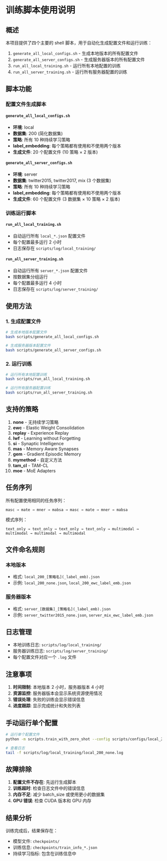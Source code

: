 # 训练脚本使用说明

## 概述

本项目提供了四个主要的 shell 脚本，用于自动化生成配置文件和运行训练：

1. `generate_all_local_configs.sh` - 生成本地版本的所有配置文件
2. `generate_all_server_configs.sh` - 生成服务器版本的所有配置文件
3. `run_all_local_training.sh` - 运行所有本地配置的训练
4. `run_all_server_training.sh` - 运行所有服务器配置的训练

## 脚本功能

### 配置文件生成脚本

#### `generate_all_local_configs.sh`

- **环境**: local
- **数据集**: 200 (简化数据集)
- **策略**: 所有 10 种持续学习策略
- **label_embedding**: 每个策略都有使用和不使用两个版本
- **生成文件**: 20 个配置文件 (10 策略 × 2 版本)

#### `generate_all_server_configs.sh`

- **环境**: server
- **数据集**: twitter2015, twitter2017, mix (3 个数据集)
- **策略**: 所有 10 种持续学习策略
- **label_embedding**: 每个策略都有使用和不使用两个版本
- **生成文件**: 60 个配置文件 (3 数据集 × 10 策略 × 2 版本)

### 训练运行脚本

#### `run_all_local_training.sh`

- 自动运行所有 `local_*.json` 配置文件
- 每个配置最多运行 2 小时
- 日志保存在 `scripts/log/local_training/`

#### `run_all_server_training.sh`

- 自动运行所有 `server_*.json` 配置文件
- 按数据集分组运行
- 每个配置最多运行 4 小时
- 日志保存在 `scripts/log/server_training/`

## 使用方法

### 1. 生成配置文件

```bash
# 生成本地版本配置文件
bash scripts/generate_all_local_configs.sh

# 生成服务器版本配置文件
bash scripts/generate_all_server_configs.sh
```

### 2. 运行训练

```bash
# 运行所有本地配置训练
bash scripts/run_all_local_training.sh

# 运行所有服务器配置训练
bash scripts/run_all_server_training.sh
```

## 支持的策略

1. **none** - 无持续学习策略
2. **ewc** - Elastic Weight Consolidation
3. **replay** - Experience Replay
4. **lwf** - Learning without Forgetting
5. **si** - Synaptic Intelligence
6. **mas** - Memory Aware Synapses
7. **gem** - Gradient Episodic Memory
8. **mymethod** - 自定义方法
9. **tam_cl** - TAM-CL
10. **moe** - MoE Adapters

## 任务序列

所有配置使用相同的任务序列：

```
masc → mate → mner → mabsa → masc → mate → mner → mabsa
```

模式序列：

```
text_only → text_only → text_only → text_only → multimodal → multimodal → multimodal → multimodal
```

## 文件命名规则

### 本地版本

- 格式: `local_200_[策略名](_label_emb).json`
- 示例: `local_200_none.json`, `local_200_ewc_label_emb.json`

### 服务器版本

- 格式: `server_[数据集]_[策略名](_label_emb).json`
- 示例: `server_twitter2015_none.json`, `server_mix_ewc_label_emb.json`

## 日志管理

- 本地训练日志: `scripts/log/local_training/`
- 服务器训练日志: `scripts/log/server_training/`
- 每个配置文件对应一个 `.log` 文件

## 注意事项

1. **时间限制**: 本地版本 2 小时，服务器版本 4 小时
2. **资源监控**: 服务器版本会显示系统资源使用情况
3. **错误处理**: 失败的训练会显示错误信息
4. **进度跟踪**: 显示完成统计和失败列表

## 手动运行单个配置

```bash
# 运行单个配置文件
python -m scripts.train_with_zero_shot --config scripts/configs/local_200_none.json

# 查看日志
tail -f scripts/log/local_training/local_200_none.log
```

## 故障排除

1. **配置文件不存在**: 先运行生成脚本
2. **训练超时**: 检查日志文件中的错误信息
3. **内存不足**: 减少 batch_size 或使用更小的数据集
4. **GPU 错误**: 检查 CUDA 版本和 GPU 内存

## 结果分析

训练完成后，结果保存在：

- 模型文件: `checkpoints/`
- 训练信息: `checkpoints/train_info_*.json`
- 持续学习指标: 包含在训练信息中
